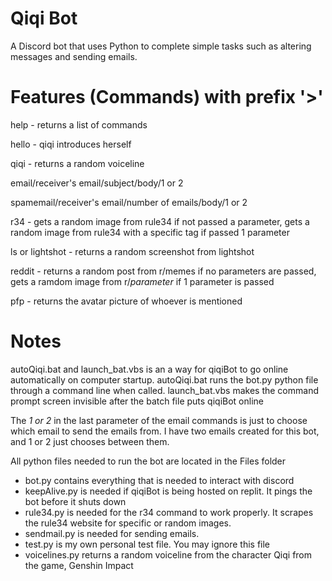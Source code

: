 # Qiqi Bot
A Discord bot that uses Python to complete simple tasks such as altering messages and sending emails.

# Features (Commands) with prefix '>'

help - returns a list of commands

hello - qiqi introduces herself

qiqi - returns a random voiceline

email/receiver's email/subject/body/1 or 2

spamemail/receiver's email/number of emails/body/1 or 2

r34 - gets a random image from rule34 if not passed a parameter, gets a random image from rule34 with a specific tag if passed 1 parameter

ls or lightshot - returns a random screenshot from lightshot

reddit - returns a random post from r/memes if no parameters are passed, gets a ramdom image from r/*parameter* if 1 parameter is passed

pfp - returns the avatar picture of whoever is mentioned

# Notes

autoQiqi.bat and launch_bat.vbs is an a way for qiqiBot to go online automatically on computer startup.
autoQiqi.bat runs the bot.py python file through a command line when called.
launch_bat.vbs makes the command prompt screen invisible after the batch file puts qiqiBot online

The *1 or 2* in the last parameter of the email commands is just to choose which email to send the emails from. I have two emails created for this bot, and 1 or 2 just chooses between them.

All python files needed to run the bot are located in the Files folder
- bot.py contains everything that is needed to interact with discord
- keepAlive.py is needed if qiqiBot is being hosted on replit. It pings the bot before it shuts down
- rule34.py is needed for the r34 command to work properly. It scrapes the rule34 website for specific or random images.
- sendmail.py is needed for sending emails.
- test.py is my own personal test file. You may ignore this file
- voicelines.py returns a random voiceline from the character Qiqi from the game, Genshin Impact
